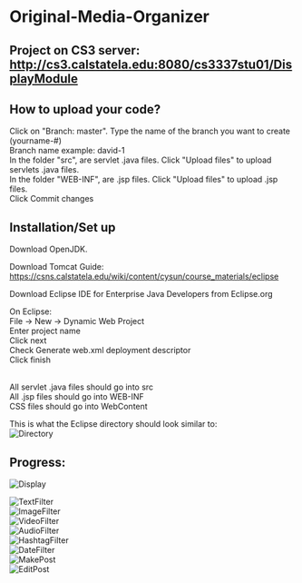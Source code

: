 # Original-Media-Organizer

## Project on CS3 server: http://cs3.calstatela.edu:8080/cs3337stu01/DisplayModule

## How to upload your code?
Click on "Branch: master". Type the name of the branch you want to create (yourname-#) <br>
Branch name example: david-1 <br>
In the folder "src", are servlet .java files. Click "Upload files" to upload servlets .java files. <br>
In the folder "WEB-INF", are .jsp files. Click "Upload files" to upload .jsp files. <br>
Click Commit changes <br>

## Installation/Set up
Download OpenJDK. <br>

Download Tomcat Guide: https://csns.calstatela.edu/wiki/content/cysun/course_materials/eclipse <br>

Download Eclipse IDE for Enterprise Java Developers from Eclipse.org <br>

On Eclipse: <br>
File -> New -> Dynamic Web Project <br>
Enter project name <br>
Click next <br>
Check Generate web.xml deployment descriptor <br>
Click finish <br> <br>

All servlet .java files should go into src <br>
All .jsp files should go into WEB-INF <br>
CSS files should go into WebContent <br>

This is what the Eclipse directory should look similar to: <br>
![Directory](https://github.com/dtang9/Original-Media-Organizer/blob/master/Progress/directory.JPG) <br>

## Progress: <br>
![Display](https://github.com/dtang9/Original-Media-Organizer/blob/master/Progress/display%20page.png) <br>

![TextFilter](https://github.com/dtang9/Original-Media-Organizer/blob/master/Progress/text%20filter.png) <br>
![ImageFilter](https://github.com/dtang9/Original-Media-Organizer/blob/master/Progress/image%20filter.png) <br>
![VideoFilter](https://github.com/dtang9/Original-Media-Organizer/blob/master/Progress/video%20filter.png) <br>
![AudioFilter](https://github.com/dtang9/Original-Media-Organizer/blob/master/Progress/song%20filter.png) <br>
![HashtagFilter](https://github.com/dtang9/Original-Media-Organizer/blob/master/Progress/hashtag%20filter.png) <br>
![DateFilter](https://github.com/dtang9/Original-Media-Organizer/blob/master/Progress/date%20filter.png) <br>
![MakePost](https://github.com/dtang9/Original-Media-Organizer/blob/master/Progress/create%20post.png)<br>
![EditPost](https://github.com/dtang9/Original-Media-Organizer/blob/master/Progress/edit%20post.png)<br>
